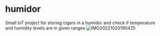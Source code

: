 # humidor
Small IoT project for storing cigars in a humidor and check if temperature and humidity levels are in given ranges
![IMG20221020190425](https://user-images.githubusercontent.com/109001290/225321249-be63df14-16af-4227-8ec6-6dba3797bde0.jpg)
